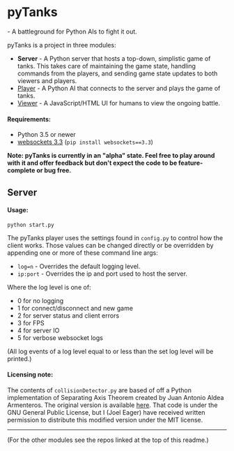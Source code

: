 # pyTanks
 \- A battleground for Python AIs to fight it out.

pyTanks is a project in three modules:
- **Server** - A Python server that hosts a top-down, simplistic game of tanks. This takes care of maintaining the game state, handling commands from the players, and sending game state updates to both viewers and players.
- [Player](https://github.com/JoelEager/pyTanks.Player) - A Python AI that connects to the server and plays the game of tanks.
- [Viewer](https://github.com/JoelEager/pyTanks.Viewer) - A JavaScript/HTML UI for humans to view the ongoing battle.

#### Requirements:
- Python 3.5 or newer
- [websockets 3.3](https://github.com/aaugustin/websockets) (`pip install websockets==3.3`)

**Note: pyTanks is currently in an "alpha" state. Feel free to play around with it and offer feedback but don't expect the code to be feature-complete or bug free.**

## Server
#### Usage:
```python start.py```

The pyTanks player uses the settings found in `config.py` to control how the client works. Those values can be changed directly or be overridden by appending one or more of these command line args:
- `log=n` - Overrides the default logging level.
- `ip:port` - Overrides the ip and port used to host the server.

Where the log level is one of:
- 0 for no logging
- 1 for connect/disconnect and new game
- 2 for server status and client errors
- 3 for FPS
- 4 for server IO
- 5 for verbose websocket logs

(All log events of a log level equal to or less than the set log level will be printed.)

#### Licensing note:
The contents of `collisionDetector.py` are based of off a Python implementation of Separating Axis Theorem created by Juan Antonio Aldea Armenteros. The original version is available [here](https://github.com/JuantAldea/Separating-Axis-Theorem/). That code is under the GNU General Public License, but I (Joel Eager) have received written permission to distribute this modified version under the MIT license.

---
(For the other modules see the repos linked at the top of this readme.)